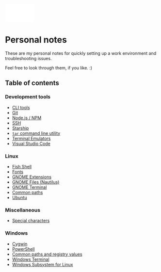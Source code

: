 <img src="assets/markdown-white.svg" width="96">

# Personal notes

These are my personal notes for quickly setting up a work environment and troubleshooting issues.

Feel free to look through them, if you like. :)

## Table of contents

### Development tools
- [CLI tools](cli-tools.md)
- [Git](git.md)
- [Node.js / NPM](nodejs-npm.md)
- [SSH](ssh.md)
- [Starship](starship.md)
- [`tar` command line utility](tar.md)
- [Terminal Emulators](terminal-emulators.md)
- [Visual Studio Code](vs-code.md)

### Linux
- [Fish Shell](fish.md)
- [Fonts](fonts.md)
- [GNOME Extensions](gnome-extensions.md)
- [GNOME Files (Nautilus)](gnome-files.md)
- [GNOME Terminal](gnome-terminal.md)
- [Common paths](linux-paths.md)
- [Ubuntu](ubuntu.md)

### Miscellaneous
- [Special characters](special-characters.md)

### Windows
- [Cygwin](cygwin.md)
- [PowerShell](powershell.md)
- [Common paths and registry values](windows-paths.md)
- [Windows Terminal](windows-terminal.md)
- [Windows Subsystem for Linux](wsl2.md)

